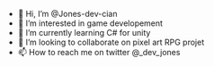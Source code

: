 - 👋 Hi, I’m @Jones-dev-cian
- 👀 I’m interested in game developement
- 🌱 I’m currently learning C# for unity
- 💞️ I’m looking to collaborate on pixel art RPG projet
- 📫 How to reach me on twitter @_dev_jones

<!---
Jones-dev-cian/Jones-dev-cian is a ✨ special ✨ repository because its `README.md` (this file) appears on your GitHub profile.
You can click the Preview link to take a look at your changes.
--->
